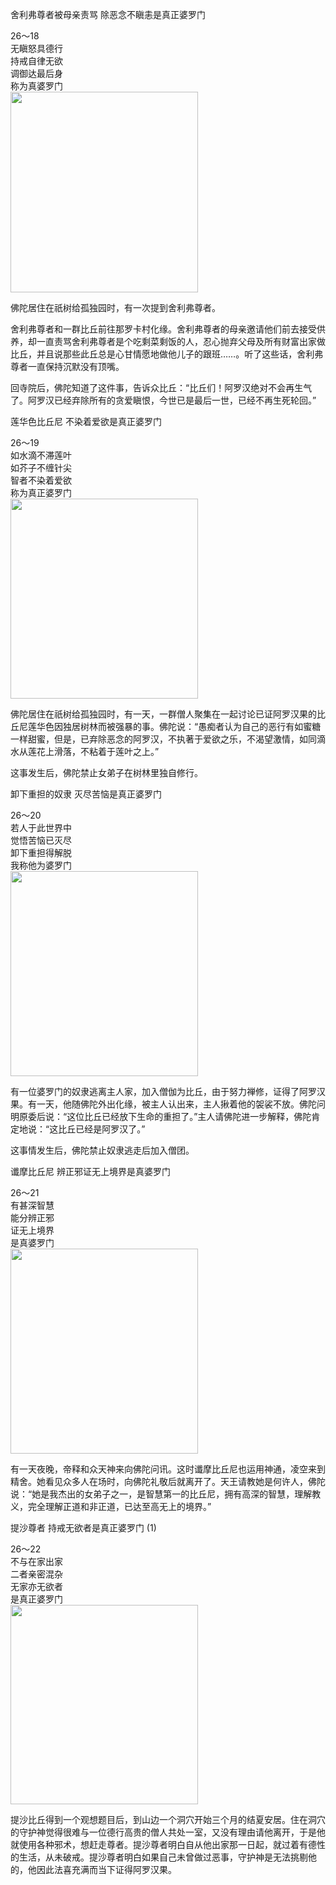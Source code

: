 舍利弗尊者被母亲责骂 除恶念不瞋恚是真正婆罗门

<div class="e2">
<div>
26～18<br>
 无瞋怒具德行<br>
 持戒自律无欲<br>
 调御达最后身<br>
 称为真婆罗门
</div>
<img src="images/fjj-99-1.jpg" width="300" height="321"/>
</div>

佛陀居住在祇树给孤独园时，有一次提到舍利弗尊者。

舍利弗尊者和一群比丘前往那罗卡村化缘。舍利弗尊者的母亲邀请他们前去接受供养，却一直责骂舍利弗尊者是个吃剩菜剩饭的人，忍心抛弃父母及所有财富出家做比丘，并且说那些此丘总是心甘情愿地做他儿子的跟班……。听了这些话，舍利弗尊者一直保持沉默没有顶嘴。

回寺院后，佛陀知道了这件事，告诉众比丘：“比丘们！阿罗汉绝对不会再生气了。阿罗汉已经弃除所有的贪爱瞋恨，今世已是最后一世，已经不再生死轮回。”

莲华色比丘尼 不染着爱欲是真正婆罗门

<div class="e2">
<div>
26～19<br>
 如水滴不滞莲叶<br>
 如芥子不缠针尖<br>
 智者不染着爱欲<br>
 称为真正婆罗门
</div>
<img src="images/fjj-99-2.jpg" width="300" height="320"/>
</div>

佛陀居住在祇树给孤独园时，有一天，一群僧人聚集在一起讨论已证阿罗汉果的比丘尼莲华色因独居树林而被强暴的事。佛陀说：“愚痴者认为自己的恶行有如蜜糖一样甜蜜，但是，已弃除恶念的阿罗汉，不执著于爱欲之乐，不渴望激情，如同滴水从莲花上滑落，不粘着于莲叶之上。”

这事发生后，佛陀禁止女弟子在树林里独自修行。

卸下重担的奴隶 灭尽苦恼是真正婆罗门

<div class="e2">
<div>
26～20<br>
 若人于此世界中<br>
 觉悟苦恼已灭尽<br>
 卸下重担得解脱<br>
 我称他为婆罗门
</div>
<img src="images/fjj-99-3.jpg" width="300" height="328"/>
</div>

有一位婆罗门的奴隶逃离主人家，加入僧伽为比丘，由于努力禅修，证得了阿罗汉果。有一天，他随佛陀外出化缘，被主人认出来，主人揪着他的袈裟不放。佛陀问明原委后说：“这位比丘已经放下生命的重担了。”主人请佛陀进一步解释，佛陀肯定地说：“这比丘已经是阿罗汉了。”

这事情发生后，佛陀禁止奴隶逃走后加入僧团。

谶摩比丘尼 辨正邪证无上境界是真婆罗门

<div class="e2">
<div>
26～21 <br>
 有甚深智慧<br>
 能分辨正邪<br>
 证无上境界<br>
 是真婆罗门
</div>
<img src="images/fjj-99-4.jpg" width="300" height="328"/>
</div>

有一天夜晚，帝释和众天神来向佛陀问讯。这时谶摩比丘尼也运用神通，凌空来到精舍。她看见众多人在场时，向佛陀礼敬后就离开了。天王请教她是何许人，佛陀说：“她是我杰出的女弟子之一，是智慧第一的比丘尼，拥有高深的智慧，理解教义，完全理解正道和非正道，已达至高无上的境界。”

提沙尊者 持戒无欲者是真正婆罗门 (1)

<div class="e2">
<div>
26～22<br>
 不与在家出家<br>
 二者亲密混杂<br>
 无家亦无欲者<br>
 是真正婆罗门
</div>
<img src="images/fjj-99-5.jpg" width="300" height="319"/>
</div>

提沙比丘得到一个观想题目后，到山边一个洞穴开始三个月的结夏安居。住在洞穴的守护神觉得很难与一位德行高贵的僧人共处一室，又没有理由请他离开，于是他就使用各种邪术，想赶走尊者。提沙尊者明白自从他出家那一日起，就过着有德性的生活，从未破戒。提沙尊者明白如果自己未曾做过恶事，守护神是无法挑剔他的，他因此法喜充满而当下证得阿罗汉果。
